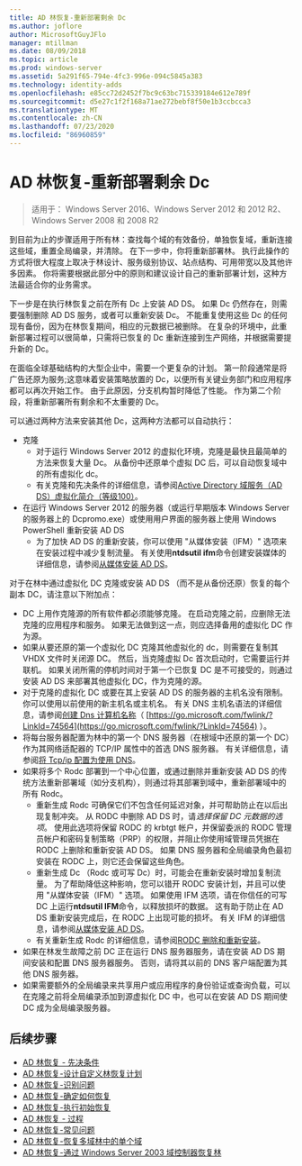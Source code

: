 ```yaml
---
title: AD 林恢复-重新部署剩余 Dc
ms.author: joflore
author: MicrosoftGuyJFlo
manager: mtillman
ms.date: 08/09/2018
ms.topic: article
ms.prod: windows-server
ms.assetid: 5a291f65-794e-4fc3-996e-094c5845a383
ms.technology: identity-adds
ms.openlocfilehash: e85cc72d2452f7bc9c63bc715339184e612e789f
ms.sourcegitcommit: d5e27c1f2f168a71ae272bebf8f50e1b3ccbcca3
ms.translationtype: MT
ms.contentlocale: zh-CN
ms.lasthandoff: 07/23/2020
ms.locfileid: "86960859"
---
```

# <a name="ad-forest-recovery---redeploy-remaining-dcs"></a>AD 林恢复-重新部署剩余 Dc

>适用于： Windows Server 2016、Windows Server 2012 和 2012 R2、Windows Server 2008 和 2008 R2

到目前为止的步骤适用于所有林：查找每个域的有效备份，单独恢复域，重新连接这些域，重置全局编录，并清除。 在下一步中，你将重新部署林。 执行此操作的方式将很大程度上取决于林设计、服务级别协议、站点结构、可用带宽以及其他许多因素。 你将需要根据此部分中的原则和建议设计自己的重新部署计划，这种方法最适合你的业务需求。  
  
下一步是在执行林恢复之前在所有 Dc 上安装 AD DS。 如果 Dc 仍然存在，则需要强制删除 AD DS 服务，或者可以重新安装 Dc。 不能重复使用这些 Dc 的任何现有备份，因为在林恢复期间，相应的元数据已被删除。 在复杂的环境中，此重新部署过程可以很简单，只需将已恢复的 Dc 重新连接到生产网络，并根据需要提升新的 Dc。  
  
在面临全球基础结构的大型企业中，需要一个更复杂的计划。 第一阶段通常是将广告还原为服务;这意味着安装策略放置的 Dc，以便所有关键业务部门和应用程序都可以再次开始工作。 由于此原因，分支机构暂时降低了性能。 作为第二个阶段，将重新部署所有剩余和不太重要的 Dc。  
  
 可以通过两种方法来安装其他 Dc，这两种方法都可以自动执行：  
  
- 克隆  
   - 对于运行 Windows Server 2012 的虚拟化环境，克隆是最快且最简单的方法来恢复大量 Dc。 从备份中还原单个虚拟 DC 后，可以自动恢复域中的所有虚拟化 dc。  
   - 有关克隆和先决条件的详细信息，请参阅[Active Directory 域服务（AD DS）虚拟化简介（等级100）](./managing-rid-issuance.md)。  
- 在运行 Windows Server 2012 的服务器（或运行早期版本 Windows Server 的服务器上的 Dcpromo.exe）或使用用户界面的服务器上使用 Windows PowerShell 重新安装 AD DS  
   - 为了加快 AD DS 的重新安装，你可以使用 "从媒体安装（IFM）" 选项来在安装过程中减少复制流量。 有关使用**ntdsutil ifm**命令创建安装媒体的详细信息，请参阅[从媒体安装 AD DS](./managing-rid-issuance.md)。  

对于在林中通过虚拟化 DC 克隆或安装 AD DS （而不是从备份还原）恢复的每个副本 DC，请注意以下附加点：  
  
- DC 上用作克隆源的所有软件都必须能够克隆。 在启动克隆之前，应删除无法克隆的应用程序和服务。 如果无法做到这一点，则应选择备用的虚拟化 DC 作为源。  
- 如果从要还原的第一个虚拟化 DC 克隆其他虚拟化的 dc，则需要在复制其 VHDX 文件时关闭源 DC。 然后，当克隆虚拟 Dc 首次启动时，它需要运行并联机。 如果关闭所需的停机时间对于第一个已恢复 DC 是不可接受的，则通过安装 AD DS 来部署其他虚拟化 DC，作为克隆的源。  
- 对于克隆的虚拟化 DC 或要在其上安装 AD DS 的服务器的主机名没有限制。 你可以使用以前使用的新主机名或主机名。 有关 DNS 主机名语法的详细信息，请参阅[创建 Dns 计算机名称](/previous-versions/windows/it-pro/windows-server-2003/cc785282(v=ws.10))（ [https://go.microsoft.com/fwlink/?LinkId=74564](https://go.microsoft.com/fwlink/?LinkId=74564) ）。  
- 将每台服务器配置为林中的第一个 DNS 服务器（在根域中还原的第一个 DC）作为其网络适配器的 TCP/IP 属性中的首选 DNS 服务器。 有关详细信息，请参阅[将 Tcp/ip 配置为使用 DNS](/previous-versions/windows/it-pro/windows-server-2003/cc779282(v=ws.10))。  
- 如果将多个 Rodc 部署到一个中心位置，或通过删除并重新安装 AD DS 的传统方法重新部署域（如分支机构），则通过将其部署到域中，重新部署域中的所有 Rodc。  
   - 重新生成 Rodc 可确保它们不包含任何延迟对象，并可帮助防止在以后出现复制冲突。 从 RODC 中删除 AD DS 时，请*选择保留 DC 元数据的选项*。 使用此选项将保留 RODC 的 krbtgt 帐户，并保留委派的 RODC 管理员帐户和密码复制策略（PRP）的权限，并阻止你使用域管理员凭据在 RODC 上删除和重新安装 AD DS。 如果 DNS 服务器和全局编录角色最初安装在 RODC 上，则它还会保留这些角色。  
   - 重新生成 Dc （Rodc 或可写 Dc）时，可能会在重新安装时增加复制流量。 为了帮助降低这种影响，您可以错开 RODC 安装计划，并且可以使用 "从媒体安装（IFM）" 选项。 如果使用 IFM 选项，请在你信任的可写 DC 上运行**ntdsutil IFM**命令，以释放损坏的数据。 这有助于防止在 AD DS 重新安装完成后，在 RODC 上出现可能的损坏。 有关 IFM 的详细信息，请参阅[从媒体安装 AD DS](./managing-rid-issuance.md)。  
   - 有关重新生成 Rodc 的详细信息，请参阅[RODC 删除和重新安装](/previous-versions/windows/it-pro/windows-server-2003/cc779282(v=ws.10))。  
- 如果在林发生故障之前 DC 正在运行 DNS 服务器服务，请在安装 AD DS 期间安装和配置 DNS 服务器服务。 否则，请将其以前的 DNS 客户端配置为其他 DNS 服务器。  
- 如果需要额外的全局编录来共享用户或应用程序的身份验证或查询负载，可以在克隆之前将全局编录添加到源虚拟化 DC 中，也可以在安装 AD DS 期间使 DC 成为全局编录服务器。  
  
## <a name="next-steps"></a>后续步骤

- [AD 林恢复 - 先决条件](AD-Forest-Recovery-Prerequisties.md)  
- [AD 林恢复-设计自定义林恢复计划](AD-Forest-Recovery-Devising-a-Plan.md)  
- [AD 林恢复-识别问题](AD-Forest-Recovery-Identify-the-Problem.md)
- [AD 林恢复-确定如何恢复](AD-Forest-Recovery-Determine-how-to-Recover.md)
- [AD 林恢复-执行初始恢复](AD-Forest-Recovery-Perform-initial-recovery.md)  
- [AD 林恢复 - 过程](AD-Forest-Recovery-Procedures.md)  
- [AD 林恢复-常见问题](AD-Forest-Recovery-FAQ.md)  
- [AD 林恢复-恢复多域林中的单个域](AD-Forest-Recovery-Single-Domain-in-Multidomain-Recovery.md)  
- [AD 林恢复-通过 Windows Server 2003 域控制器恢复林](AD-Forest-Recovery-Windows-Server-2003.md)
